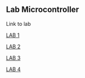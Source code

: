 ## Lab Microcontroller

Link to lab


[LAB 1](/Lab1/le202.md)

[LAB 2](/Lab2/le202.md)

[LAB 3](/Lab3/le202.md)

[LAB 4](https://drive.google.com/file/d/1usMidEhNxBD5mE_HAZErjwXZ-jihON-m/view?usp=sharing)
